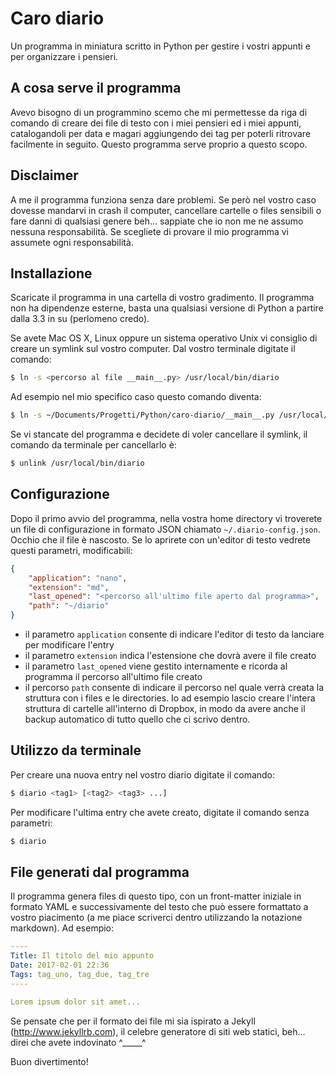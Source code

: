 # Caro diario

Un programma in miniatura scritto in Python per gestire i vostri appunti 
e per organizzare i pensieri.

## A cosa serve il programma

Avevo bisogno di un programmino scemo che mi permettesse da riga di 
comando di creare dei file 
di testo con i miei pensieri ed i miei appunti, catalogandoli per data e 
magari aggiungendo dei tag per 
poterli ritrovare facilmente in seguito.
Questo programma serve proprio a questo scopo.

## Disclaimer

A me il programma funziona senza dare problemi. Se però nel vostro caso 
dovesse mandarvi in crash 
il computer, cancellare cartelle o files sensibili o fare danni di 
qualsiasi genere beh... sappiate che io
non me ne assumo nessuna responsabilità. Se scegliete di provare il mio 
programma vi assumete ogni responsabilità.

## Installazione 

Scaricate il programma in una cartella di vostro gradimento. Il 
programma non ha dipendenze esterne, basta 
una qualsiasi versione di Python a partire dalla 3.3 in su (perlomeno 
credo).

Se avete Mac OS X, Linux oppure un sistema operativo Unix vi consiglio 
di creare un symlink sul vostro computer. 
Dal vostro terminale digitate il comando:

````sh
$ ln -s <percorso al file __main__.py> /usr/local/bin/diario
````

Ad esempio nel mio specifico caso questo comando diventa:

````sh
$ ln -s ~/Documents/Progetti/Python/caro-diario/__main__.py /usr/local/bin/diario
````

Se vi stancate del programma e decidete di voler cancellare il symlink, 
il comando da terminale per cancellarlo è:

````sh
$ unlink /usr/local/bin/diario
````

## Configurazione

Dopo il primo avvio del programma, nella vostra home directory vi 
troverete un file di configurazione in formato JSON 
chiamato `~/.diario-config.json`. Occhio che il file è nascosto.
Se lo aprirete con un'editor di testo vedrete questi parametri, 
modificabili:

````json
{
    "application": "nano",
    "extension": "md",
    "last_opened": "<percorso all'ultimo file aperto dal programma>",
    "path": "~/diario"
}
````

* il parametro `application` consente di indicare l'editor di testo da lanciare per modificare l'entry
* il parametro `extension` indica l'estensione che dovrà avere il file creato
* il parametro `last_opened` viene gestito internamente e ricorda al programma il percorso all'ultimo file creato
* il percorso `path` consente di indicare il percorso nel quale verrà 
creata la struttura con i files e le directories. Io ad esempio lascio 
creare l'intera struttura di cartelle all'interno di Dropbox, in modo da 
avere anche il backup automatico di tutto quello che ci scrivo dentro.

## Utilizzo da terminale

Per creare una nuova entry nel vostro diario digitate il comando:

````sh
$ diario <tag1> [<tag2> <tag3> ...]
````
Per modificare l'ultima entry che avete creato, digitate il comando 
senza parametri:

````sh
$ diario
````

## File generati dal programma

Il programma genera files di questo tipo, con un front-matter iniziale 
in formato YAML e successivamente del testo che può essere formattato a 
vostro piacimento (a me piace scriverci dentro utilizzando la notazione 
markdown).
Ad esempio:

````yaml
----
Title: Il titolo del mio appunto
Date: 2017-02-01 22:36
Tags: tag_uno, tag_due, tag_tre
----

Lorem ipsum dolor sit amet...

````

Se pensate che per il formato dei file mi sia ispirato 
a Jekyll (<http://www.jekyllrb.com>), il celebre generatore 
di siti web statici, beh... direi che avete indovinato ^_____^
 
 
Buon divertimento!
